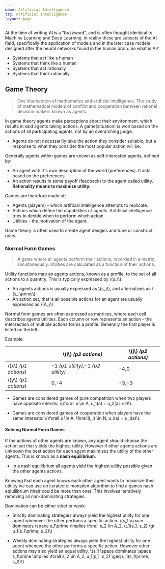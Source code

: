 ```yaml
---
name: Artificial Intelligence
tag: Artificial Intelligence
layout: page
---
```


At the time of writing AI is a "buzzword", and is often thought identical to Machine Learning and Deep Learning. In reality these are subsets of the AI field, specifically the application of models and in the later case models designed after the neural networks found in the human brain. So what is AI?

- Systems that act like a human
- Systems that think like a human
- Systems that act rationally
- Systems that think rationally

## Game Theory

> One intersection of mathematics and artificial intelligence. The study of mathematical models of conflict and cooperation between rational decision makers known as agents.

In game theory agents make perceptions about their environment, which results in said agents taking actions. A game(situation) is won based on the actions of all participating agents, not by an overarching judge.

- Agents do not necessarilly take the action they consider suitable, but a response to what they consider the most popular action will be.

Generally agents within games are known as self-interested agents, defined by:

- An agent with it's own description of the world (preferences). It acts based on the preferences. 
- An action results in some payoff (feedback) to the agent called utility. **Rationality means to maximize utility.**

Games are therefore made of:

- Agents (players) - which artificial intelligence attempts to replicate.
- Actions which define the capabilities of agents. Aritificial intelligence tries to decide when to perform which action.
- Utilities - the motivation of the agent.

Game theory is often used to create agent desgins and tune or construct rules.

### Normal Form Games

> A game where all agents perform their actions, recorded in a matrix, simultaneously. Utilities are calculated as a function of their actions.

Utility functions map an agents actions, known as a profile, to the set of all actions to a quantity. This is typically expressed by \\(u_i\\).

- An agents actions is usually expressed as \\(s_i\\), and alternatives as \\(s_i\prime\\)
- An action set, that is all possible actions for an agent are usually expressed as \\(A_i\\)

Normal form games are often expressed as matrices, where each cell describes agents utilities. Each column or row represents an action - the intersection of multiple actions forms a profile. Generally the first player is listed on the left.

Example:

| |\\(i\\) *(p2 actions)*|\\(j\\) *(p2 actions)*|
|-|-------|-------|
|\\(x\\) *(p1 actions)*|-1 *(p1 utility)*,-1 *(p2 utility)*|-4,0|
|\\(y\\) *(p1 actions)*|0,-4|-3,-3|

- Games are considered games of pure competition when two players have opposite intersts: \\(\forall a \in A, u_1(a) + u_2(a) = 0\\).

- Games are considered games of cooperation when players have the same interests: \\(\forall a \in A, \forall(i, j) \in N, u_i(a) = u_j(a)\\).

#### Solving Normal Form Games

If the actions of other agents are known, any agent should choose the action set that yields the highest utility. However if other agents actions are unknown the best action for each agent maximizes the utility of the other agents. This is known as a **nash equilibrium**. 

- In a nash equilibrium all agents yield the highest utility possible given the other agents actions.

Knowing that each agent knows each other agent wants to maximize their utitlity we can use an iterated elimonation algorithm to find a games nash eqiuilibrium (their could be more than one). This involves iteratively removing all non-dominating strategies.

Domination can be either stirct or week:

- Stirctly dominating strategies always yield the highest utility for one agent whenever the other perfoms a specific action. \\(s_1 \space dominates \space s_1\prime \implies \forall s_2 \in A_2, u_1(s_1, s_2) \gt u_1(s_1\prime, s_2)\\)

- Weekly dominating strategies always yield the highest utility for one agent wheneve the other performs a specific action. However other actions may also yield an equal utility. \\(s_1 \space dominates \space s_1\prime \implies \forall s_2 \in A_2, u_1(s_1, s_2) \geq u_1(s_1\prime, s_2)\\)



